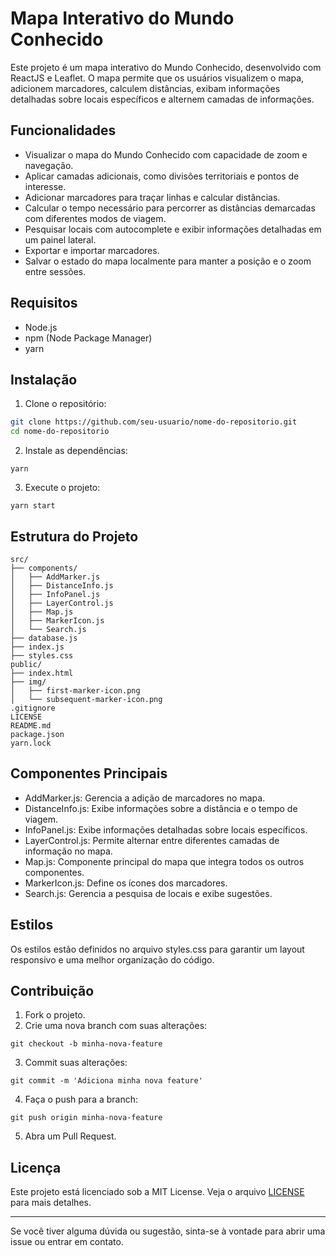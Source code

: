 # Mapa Interativo do Mundo Conhecido

Este projeto é um mapa interativo do Mundo Conhecido, desenvolvido com ReactJS e Leaflet. O mapa permite que os usuários visualizem o mapa, adicionem marcadores, calculem distâncias, exibam informações detalhadas sobre locais específicos e alternem camadas de informações.

## Funcionalidades

- Visualizar o mapa do Mundo Conhecido com capacidade de zoom e navegação.
- Aplicar camadas adicionais, como divisões territoriais e pontos de interesse.
- Adicionar marcadores para traçar linhas e calcular distâncias.
- Calcular o tempo necessário para percorrer as distâncias demarcadas com diferentes modos de viagem.
- Pesquisar locais com autocomplete e exibir informações detalhadas em um painel lateral.
- Exportar e importar marcadores.
- Salvar o estado do mapa localmente para manter a posição e o zoom entre sessões.

## Requisitos

- Node.js
- npm (Node Package Manager)
- yarn

## Instalação

1. Clone o repositório:

```bash
git clone https://github.com/seu-usuario/nome-do-repositorio.git
cd nome-do-repositorio
```

2. Instale as dependências:

```
yarn
```

3. Execute o projeto:

```
yarn start
```

## Estrutura do Projeto

```
src/
├── components/
│   ├── AddMarker.js
│   ├── DistanceInfo.js
│   ├── InfoPanel.js
│   ├── LayerControl.js
│   ├── Map.js
│   ├── MarkerIcon.js
│   └── Search.js
├── database.js
├── index.js
├── styles.css
public/
├── index.html
├── img/
│   ├── first-marker-icon.png
│   └── subsequent-marker-icon.png
.gitignore
LICENSE
README.md
package.json
yarn.lock
```

## Componentes Principais

- AddMarker.js: Gerencia a adição de marcadores no mapa.
- DistanceInfo.js: Exibe informações sobre a distância e o tempo de viagem.
- InfoPanel.js: Exibe informações detalhadas sobre locais específicos.
- LayerControl.js: Permite alternar entre diferentes camadas de informação no mapa.
- Map.js: Componente principal do mapa que integra todos os outros componentes.
- MarkerIcon.js: Define os ícones dos marcadores.
- Search.js: Gerencia a pesquisa de locais e exibe sugestões.

## Estilos

Os estilos estão definidos no arquivo styles.css para garantir um layout responsivo e uma melhor organização do código.

## Contribuição

1. Fork o projeto.
2. Crie uma nova branch com suas alterações:

```
git checkout -b minha-nova-feature
```

3. Commit suas alterações:

```
git commit -m 'Adiciona minha nova feature'
```

4. Faça o push para a branch:

```
git push origin minha-nova-feature
```

5. Abra um Pull Request.

## Licença

Este projeto está licenciado sob a MIT License. Veja o arquivo [LICENSE](LICENSE) para mais detalhes.

---

Se você tiver alguma dúvida ou sugestão, sinta-se à vontade para abrir uma issue ou entrar em contato.
